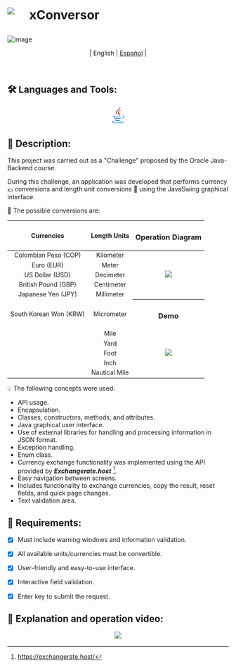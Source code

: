 <h1><img align="left" width="50px" src="https://github.com/SantiagoAnzola1/xConversor/assets/134959710/aeb9c054-e046-44de-8afa-42dc68e1a10d">xConversor</h1>    

## 
##   

![image](https://github.com/SantiagoAnzola1/xConversor/assets/134959710/ea2df8c0-20f2-498a-b0f4-e5ca8f15cd38)
<p align="center">
  | <span>English</span> | 
    <a href=README.md>Español</a> |
</p>
<br>

## :hammer_and_wrench: Languages and Tools:
<p align="center" >  <a href="https://www.java.com" target="_blank" rel="noreferrer"> <img src="https://raw.githubusercontent.com/devicons/devicon/master/icons/java/java-original.svg" alt="java" width="40" height="40"/> </a> </p>

## :page_with_curl: Description:
<p>This project was carried out as a "Challenge" proposed by the Oracle Java-Backend course.</p>



During this challenge, an application was developed that performs currency :euro: conversions and length unit conversions :straight_ruler: using the JavaSwing graphical interface.

:key: The possible conversions are:

<table>
    <thead>
        <tr>
            <th>Currencies</th>
            <th>Length Units</th>
            <th><h3>Operation Diagram</h3></th>
        </tr>
    </thead>
    <tbody>
        <tr>
            <td align="center">Colombian Peso (COP)</td>
            <td align="center">Kilometer</td>
            <td rowspan=5 align="center"><img width="80%" src="https://github.com/SantiagoAnzola1/xConversor/assets/134959710/b824fde5-4f08-4ee2-bfec-7b72a098067a"/></td>
        </tr>
        <tr>
            <td align="center">Euro (EUR)</td>
            <td align="center">Meter</td>
        </tr>
        <tr>
            <td align="center">US Dollar (USD)</td>
            <td align="center">Decimeter</td>
        </tr>
        <tr>
            <td align="center">British Pound (GBP)</td>
          <td align="center">Centimeter</td>
        </tr>
      <tr>
            <td align="center">Japanese Yen (JPY)</td>
          <td align="center">Millimeter</td>
        </tr>
      <tr>
          <td align="center">South Korean Won (KRW)</td>
          <td align="center">Micrometer</td>
          <th><h3>Demo</h3></th>
      </tr>
      <tr>
          <td align="center"></td>
          <td align="center">Mile</td>
          <td rowspan=5 align="center"><img src="https://github.com/SantiagoAnzola1/xConversor/assets/134959710/38313077-4833-42eb-8a36-843d483678af"/></td>
        </tr>
        <tr>
          <td align="center"></td>
          <td align="center">Yard</td>
        </tr>
         <tr>
           <td align="center"></td>
          <td align="center">Foot</td>
        </tr>
         <tr>
           <td align="center"></td>
          <td align="center">Inch</td>
        </tr>
         <tr>
           <td align="center"></td>
          <td align="center">Nautical Mile</td>
        </tr>
    </tbody>
</table>


:bulb: The following concepts were used:
  - API usage.
  - Encapsulation. 
  - Classes, constructors, methods, and attributes. 
  - Java graphical user interface.
  - Use of external libraries for handling and processing information in JSON format.
  - Exception handling.
  - Enum class.
  - Currency exchange functionality was implemented using the API provided by **_Exchangerate.host_** [^1].
  - Easy navigation between screens.
  - Includes functionality to exchange currencies, copy the result, reset fields, and quick page changes.
  - Text validation area.

## :scroll: Requirements:
- [x] Must include warning windows and information validation.
- [x] All available units/currencies must be convertible.
- [x] User-friendly and easy-to-use interface.
- [x] Interactive field validation.
- [x] Enter key to submit the request.


## :movie_camera: Explanation and operation video:

<p align="center">
  <a  href="https://youtu.be/NSewNq8YGIY" target="_blank" rel="noopener">
  <img width="75%" src="https://github-production-user-asset-6210df.s3.amazonaws.com/134959710/254122237-172e5ce4-dd21-4afd-9104-1dac559941fd.png"/>
</a>

</p>


[^1]: https://exchangerate.host/
